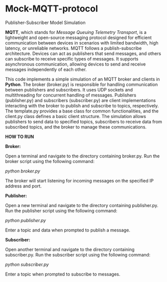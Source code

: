# Mock-MQTT-protocol
Publisher-Subscriber Model Simulation

**MQTT**, which stands for *Message Queuing Telemetry Transport*, is a lightweight and open-source messaging protocol designed for efficient communication between devices in scenarios with limited bandwidth, high latency, or unreliable networks. 
MQTT follows a publish-subscribe architecture. Devices can act as publishers that send messages, and others can subscribe to receive specific types of messages. It supports asynchronous communication, allowing devices to send and receive messages independently of each other.

This code implements a simple simulation of an MQTT broker and clients in **Python**. 
The broker (broker.py) is responsible for handling communication between publishers and subscribers. It uses UDP sockets and multithreading for concurrent handling of messages. Publishers (publisher.py) and subscribers (subscriber.py) are client implementations interacting with the broker to publish and subscribe to topics, respectively.
The template.py provides a base class for common functionalities, and the client.py class defines a basic client structure. The simulation allows publishers to send data to specified topics, subscribers to receive data from subscribed topics, and the broker to manage these communications.

**HOW TO RUN**

**Broker:**

Open a terminal and navigate to the directory containing broker.py.
Run the broker script using the following command:

*python broker.py*

The broker will start listening for incoming messages on the specified IP address and port.

**Publisher:**

Open a new terminal and navigate to the directory containing publisher.py.
Run the publisher script using the following command:

*python publisher.py*

Enter a topic and data when prompted to publish a message.

**Subscriber:**

Open another terminal and navigate to the directory containing subscriber.py.
Run the subscriber script using the following command:

*python subscriber.py*

Enter a topic when prompted to subscribe to messages.
